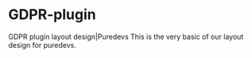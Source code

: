 # GDPR-plugin
GDPR plugin layout design|Puredevs
This is the very basic of our layout design for puredevs.
